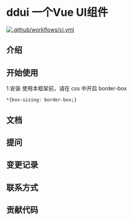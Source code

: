 # ddui 一个Vue UI组件
[![.github/workflows/ci.yml](https://github.com/Tomvictory/ddui/actions/workflows/ci.yml/badge.svg)](https://github.com/Tomvictory/ddui/actions/workflows/ci.yml)

## 介绍
## 开始使用
1.安装
使用本框架前，请在 css 中开启 border-box
```
*{box-sizing: border-box;}
```
## 文档
## 提问
## 变更记录
## 联系方式

## 贡献代码


